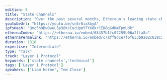 ```yaml
---
edition: 5
title: "State Channels"
description: "Over the past several months, Ethereum's leading state channels researchers and engineers have worked to unify their protocols and implementations. The result is a single state channels network, compatible with all major state channel implementations. Liam Horne and Tom Close will introduce the audience to their work, the State Channels Improvement Proposals (SCIP) process, explain how developers can get started building on it, and provide a live demo of the network in action."
youtubeUrl: "https://youtu.be/sn5r6ixXbyA"
ipfsHash: "Qmc5h9Bw8wuL5p38KcCacUpmY7YX6krCED8gGdKmTpnUdk"
ethernaIndex: "https://etherna.io/embed/63457b1fc02259b06a2ffa8a"
ethernaPermalink: "https://etherna.io/embed/c7aff8dce7f6f633b9202c038ca4547457d39a24c98938411183a245a5ccae46"
duration: 1318
expertise: "Intermediate"
type: "Talk"
track: "Layer 1 Protocol"
keywords: ['state channels','technical']
tags: ['Layer 1 Protocol']
speakers: ['Liam Horne','Tom Close']
---
```


